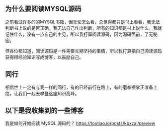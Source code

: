 ## 为什么要阅读MYSQL源码
之前看过许多的的MYSQL书籍，但无论怎么看，总觉得都只是书上看看，我无法判断书上说的是否正确，我无法自己作出判断，所有的知识都是书上说什么，我就记住什么，没有一点自己的主见，所以我打算阅读源码，因为源码面前，了无秘密。

但各位都知道，阅读源码是一件需要长期坚持的事情，所以我打算把自己阅读源码获得得经验知识写成博客，以鼓励自己。

## 同行
相信世上一定有与我一样的同行，有的已经前行在路上，有的磨拳擦掌正准备上路，让我们一起去攀登这座知识高峰。

## 以下是我收集到的一些博客
我是如何开始阅读 MySQL 源码的？  https://toutiao.io/posts/kbxzaj/preview  

